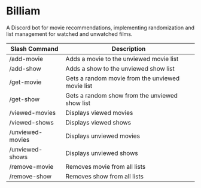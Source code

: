 # Billiam #

A Discord bot for movie recommendations, implementing randomization and list management for watched and unwatched films.

| Slash Command     | Description                       |
| ----------------- | --------------------------------- |
| /add-movie        | Adds a movie to the unviewed movie list  |
| /add-show         | Adds a show to the unviewed show list    |
| /get-movie        | Gets a random movie from the unviewed movie list |
| /get-show         | Gets a random show from the unviewed show list  |
| /viewed-movies    | Displays viewed movies               |
| /viewed-shows     | Displays viewed shows                |
| /unviewed-movies  | Displays unviewed movies            |
| /unviewed-shows   | Displays unviewed shows             |
| /remove-movie     | Removes movie from all lists         |
| /remove-show      | Removes show from all lists          |

